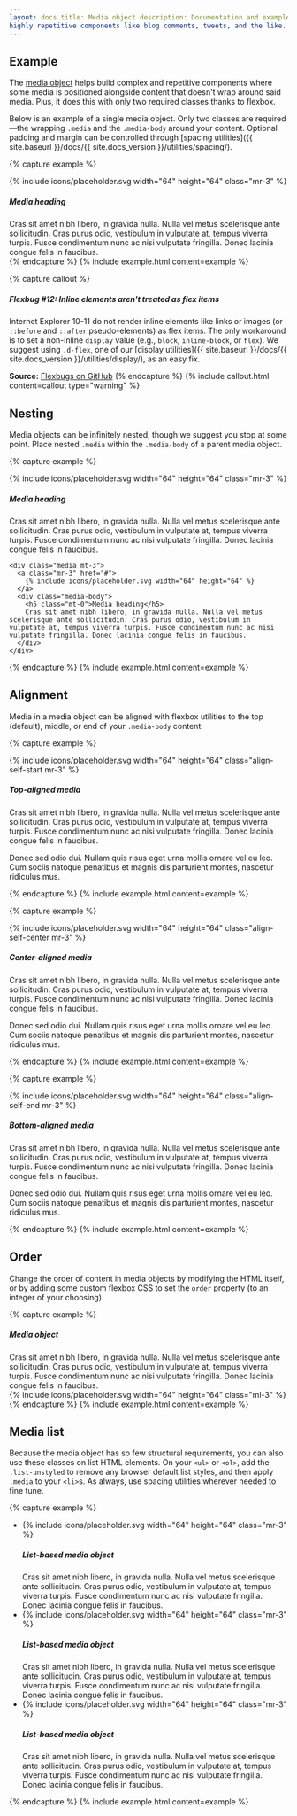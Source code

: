 ```yaml
---
layout: docs title: Media object description: Documentation and examples for Bootstrap's media object to construct
highly repetitive components like blog comments, tweets, and the like. group: components toc: true
---
```


## Example

The [media object](http://www.stubbornella.org/content/2010/06/25/the-media-object-saves-hundreds-of-lines-of-code/)
helps build complex and repetitive components where some media is positioned alongside content that doesn't wrap around
said media. Plus, it does this with only two required classes thanks to flexbox.

Below is an example of a single media object. Only two classes are required—the wrapping `.media` and the `.media-body`
around your content. Optional padding and margin can be controlled through [spacing utilities]({{ site.baseurl
}}/docs/{{ site.docs_version }}/utilities/spacing/).

{% capture example %}
<div class="media">
  {% include icons/placeholder.svg width="64" height="64" class="mr-3" %}
  <div class="media-body">
    <h5 class="mt-0">Media heading</h5>
    Cras sit amet nibh libero, in gravida nulla. Nulla vel metus scelerisque ante sollicitudin. Cras purus odio, vestibulum in vulputate at, tempus viverra turpis. Fusce condimentum nunc ac nisi vulputate fringilla. Donec lacinia congue felis in faucibus.
  </div>
</div>
{% endcapture %}
{% include example.html content=example %}

{% capture callout %}

##### Flexbug #12: Inline elements aren't treated as flex items

Internet Explorer 10-11 do not render inline elements like links or images (or `::before` and `::after` pseudo-elements)
as flex items. The only workaround is to set a non-inline `display` value (e.g., `block`, `inline-block`, or `flex`). We
suggest using `.d-flex`, one of our [display utilities]({{ site.baseurl }}/docs/{{ site.docs_version
}}/utilities/display/), as an easy fix.

**Source:** [Flexbugs on GitHub](https://github.com/philipwalton/flexbugs#flexbug-12)
{% endcapture %} {% include callout.html content=callout type="warning" %}

## Nesting

Media objects can be infinitely nested, though we suggest you stop at some point. Place nested `.media` within
the `.media-body` of a parent media object.

{% capture example %}
<div class="media">
  {% include icons/placeholder.svg width="64" height="64" class="mr-3" %}
  <div class="media-body">
    <h5 class="mt-0">Media heading</h5>
    Cras sit amet nibh libero, in gravida nulla. Nulla vel metus scelerisque ante sollicitudin. Cras purus odio, vestibulum in vulputate at, tempus viverra turpis. Fusce condimentum nunc ac nisi vulputate fringilla. Donec lacinia congue felis in faucibus.

    <div class="media mt-3">
      <a class="mr-3" href="#">
        {% include icons/placeholder.svg width="64" height="64" %}
      </a>
      <div class="media-body">
        <h5 class="mt-0">Media heading</h5>
        Cras sit amet nibh libero, in gravida nulla. Nulla vel metus scelerisque ante sollicitudin. Cras purus odio, vestibulum in vulputate at, tempus viverra turpis. Fusce condimentum nunc ac nisi vulputate fringilla. Donec lacinia congue felis in faucibus.
      </div>
    </div>

  </div>
</div>
{% endcapture %}
{% include example.html content=example %}

## Alignment

Media in a media object can be aligned with flexbox utilities to the top (default), middle, or end of your `.media-body`
content.

{% capture example %}
<div class="media">
  {% include icons/placeholder.svg width="64" height="64" class="align-self-start mr-3" %}
  <div class="media-body">
    <h5 class="mt-0">Top-aligned media</h5>
    <p>Cras sit amet nibh libero, in gravida nulla. Nulla vel metus scelerisque ante sollicitudin. Cras purus odio, vestibulum in vulputate at, tempus viverra turpis. Fusce condimentum nunc ac nisi vulputate fringilla. Donec lacinia congue felis in faucibus.</p>
    <p>Donec sed odio dui. Nullam quis risus eget urna mollis ornare vel eu leo. Cum sociis natoque penatibus et magnis dis parturient montes, nascetur ridiculus mus.</p>
  </div>
</div>
{% endcapture %}
{% include example.html content=example %}

{% capture example %}
<div class="media">
  {% include icons/placeholder.svg width="64" height="64" class="align-self-center mr-3" %}
  <div class="media-body">
    <h5 class="mt-0">Center-aligned media</h5>
    <p>Cras sit amet nibh libero, in gravida nulla. Nulla vel metus scelerisque ante sollicitudin. Cras purus odio, vestibulum in vulputate at, tempus viverra turpis. Fusce condimentum nunc ac nisi vulputate fringilla. Donec lacinia congue felis in faucibus.</p>
    <p class="mb-0">Donec sed odio dui. Nullam quis risus eget urna mollis ornare vel eu leo. Cum sociis natoque penatibus et magnis dis parturient montes, nascetur ridiculus mus.</p>
  </div>
</div>
{% endcapture %}
{% include example.html content=example %}

{% capture example %}
<div class="media">
  {% include icons/placeholder.svg width="64" height="64" class="align-self-end mr-3" %}
  <div class="media-body">
    <h5 class="mt-0">Bottom-aligned media</h5>
    <p>Cras sit amet nibh libero, in gravida nulla. Nulla vel metus scelerisque ante sollicitudin. Cras purus odio, vestibulum in vulputate at, tempus viverra turpis. Fusce condimentum nunc ac nisi vulputate fringilla. Donec lacinia congue felis in faucibus.</p>
    <p class="mb-0">Donec sed odio dui. Nullam quis risus eget urna mollis ornare vel eu leo. Cum sociis natoque penatibus et magnis dis parturient montes, nascetur ridiculus mus.</p>
  </div>
</div>
{% endcapture %}
{% include example.html content=example %}

## Order

Change the order of content in media objects by modifying the HTML itself, or by adding some custom flexbox CSS to set
the `order` property (to an integer of your choosing).

{% capture example %}
<div class="media">
  <div class="media-body">
    <h5 class="mt-0 mb-1">Media object</h5>
    Cras sit amet nibh libero, in gravida nulla. Nulla vel metus scelerisque ante sollicitudin. Cras purus odio, vestibulum in vulputate at, tempus viverra turpis. Fusce condimentum nunc ac nisi vulputate fringilla. Donec lacinia congue felis in faucibus.
  </div>
  {% include icons/placeholder.svg width="64" height="64" class="ml-3" %}
</div>
{% endcapture %}
{% include example.html content=example %}

## Media list

Because the media object has so few structural requirements, you can also use these classes on list HTML elements. On
your `<ul>` or `<ol>`, add the `.list-unstyled` to remove any browser default list styles, and then apply `.media` to
your `<li>`s. As always, use spacing utilities wherever needed to fine tune.

{% capture example %}
<ul class="list-unstyled">
  <li class="media">
    {% include icons/placeholder.svg width="64" height="64" class="mr-3" %}
    <div class="media-body">
      <h5 class="mt-0 mb-1">List-based media object</h5>
      Cras sit amet nibh libero, in gravida nulla. Nulla vel metus scelerisque ante sollicitudin. Cras purus odio, vestibulum in vulputate at, tempus viverra turpis. Fusce condimentum nunc ac nisi vulputate fringilla. Donec lacinia congue felis in faucibus.
    </div>
  </li>
  <li class="media my-4">
    {% include icons/placeholder.svg width="64" height="64" class="mr-3" %}
    <div class="media-body">
      <h5 class="mt-0 mb-1">List-based media object</h5>
      Cras sit amet nibh libero, in gravida nulla. Nulla vel metus scelerisque ante sollicitudin. Cras purus odio, vestibulum in vulputate at, tempus viverra turpis. Fusce condimentum nunc ac nisi vulputate fringilla. Donec lacinia congue felis in faucibus.
    </div>
  </li>
  <li class="media">
    {% include icons/placeholder.svg width="64" height="64" class="mr-3" %}
    <div class="media-body">
      <h5 class="mt-0 mb-1">List-based media object</h5>
      Cras sit amet nibh libero, in gravida nulla. Nulla vel metus scelerisque ante sollicitudin. Cras purus odio, vestibulum in vulputate at, tempus viverra turpis. Fusce condimentum nunc ac nisi vulputate fringilla. Donec lacinia congue felis in faucibus.
    </div>
  </li>
</ul>
{% endcapture %}
{% include example.html content=example %}

